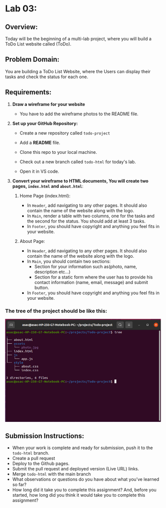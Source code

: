 # Lab 03:

## Overview:
Today will be the beginning of a multi-lab project, where you will build a ToDo List website called (ToDo).

## Problem Domain:
You are building a ToDo List Website, where the Users can display their tasks and check the status for each one.

## Requirements:


1. **Draw a wireframe for your website**
   - You have to add the wireframe photos to the README file.

2. **Set up your GitHub Repository:**
   - Create a new repository called `todo-project`

   - Add a **README** file.
   - Clone this repo to your local machine.
   - Check out a new branch called `todo-html` for today's lab.
   - Open it in VS code.
  
3. **Convert your wireframe to HTML documents, You will create two pages, `index.html` and `about.html`**:
   1. Home Page (index.html):
      - In `Header`, add navigating to any other pages. It should also contain the name of the website along with the logo.
      - In `Main`, render a table with two columns, one for the tasks and the second for the status. You should add at least 3 tasks.
      - In `Footer`, you should have copyright and anything you feel fits in your website.

   2. About Page:
      - In `Header`, add navigating to any other pages. It should also contain the name of the website along with the logo.
      - In `Main`, you should contain two sections:
          - Section for your information such as(photo, name, description etc…)
          - Section for a static form where the user has to provide his contact information (name, email, message) and submit button.
      - In `Footer`, you should have copyright and anything you feel fits in your website.


### The tree of the project should be like this:

![Image](./assets/tree.png)

## Submission Instructions:
- When your work is complete and ready for submission, push it to the `todo-html` branch.
- Create a pull request
- Deploy to the Github pages.
- Submit the pull request and deployed version (Live URL) links.
- Merge `todo-html` with the main branch
- What observations or questions do you have about what you’ve learned so far?
- How long did it take you to complete this assignment? And, before you started, how long did you think it would take you to complete this assignment?